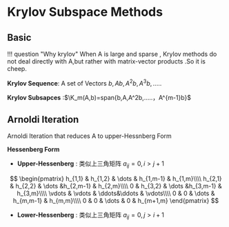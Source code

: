 # Krylov Subspace Methods

## Basic

!!! question "Why krylov"
    When A is large and sparse , Krylov methods do not deal directly with A,but rather with matrix-vector products .So it is cheep.

**Krylov Sequence**: A set of Vectors ${b,Ab,A^2b,A^3b,.....}$

**Krylov Subsapces** :$\K_m(A,b)=span{b,A,A^2b,.....，A^{m-1}b}$


## Arnoldi Iteration
Arnoldi Iteration that reduces A to upper-Hessnberg Form

**Hessenberg Form** 
- **Upper-Hessenberg** : 类似上三角矩阵 $a_{ij}=0, i>j+1$

$$
\begin{pmatrix}
    h_{1,1} & h_{1,2} & \dots & h_{1,m-1} & h_{1,m}\\\\
    h_{2,1} & h_{2,2} & \dots &h_{2,m-1} & h_{2,m}\\\\
    0 & h_{3,2} & \dots &h_{3,m-1} & h_{3,m}\\\\
    \vdots & \vdots & \ddots&\ddots & \vdots\\\\
    0 & 0 & \dots & h_{m,m-1} & h_{m,m}\\\\
    0 & 0 & \dots & 0 & h_{m+1,m}
\end{pmatrix}
$$

- **Lower-Hessenberg** : 类似上三角矩阵 $a_{ij}=0, j>i+1$